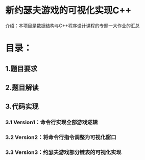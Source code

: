 # 新约瑟夫游戏的可视化实现C++
介绍：本项目是数据结构与C++程序设计课程的专题一大作业的汇总
# 目录：
## 1.题目要求
## 2.题目解读
## 3.代码实现
### 3.1 Version1：命令行实现全部游戏逻辑
### 3.2 Version2：将命令行指令调整为可视化窗口
### 3.3 Version3：约瑟夫游戏部分链表的可视化实现

